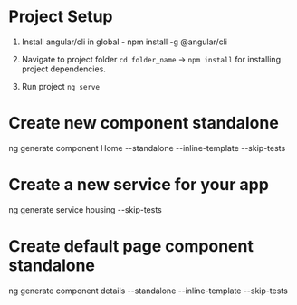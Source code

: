 # Project Setup
1. Install angular/cli in global - npm install -g @angular/cli

2. Navigate to project folder `cd folder_name` -> `npm install` for installing project dependencies.
3.  Run project `ng serve`

# Create new component standalone
ng generate component Home --standalone --inline-template --skip-tests

# Create a new service for your app
ng generate service housing --skip-tests

# Create default page component standalone
ng generate component details --standalone --inline-template --skip-tests